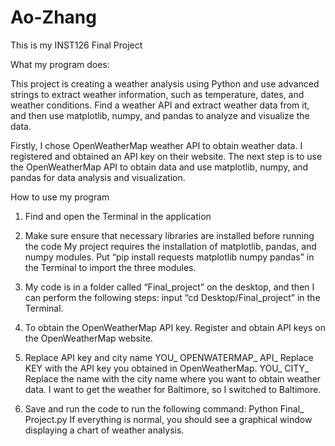 # Ao-Zhang
This is my INST126 Final Project

What my program does: 

This project is creating a weather analysis using Python and use advanced strings to extract weather information, such as temperature, dates, and weather conditions. Find a weather API and extract weather data from it, and then use matplotlib, numpy, and pandas to analyze and visualize the data.

Firstly, I chose OpenWeatherMap weather API to obtain weather data. I registered and obtained an API key on their website. The next step is to use the OpenWeatherMap API to obtain data and use matplotlib, numpy, and pandas for data analysis and visualization.

How to use my program 
1.	Find and open the Terminal in the application

2.	Make sure ensure that necessary libraries are installed before running the code
My project requires the installation of matplotlib, pandas, and numpy modules.
 Put “pip install requests matplotlib numpy pandas” in the Terminal to import the three modules. 

3.	My code is in a folder called “Final_project” on the desktop, and then I can perform the following steps: input “cd Desktop/Final_project” in the Terminal.

4.	To obtain the OpenWeatherMap API key. Register and obtain API keys on the OpenWeatherMap website.

5.	Replace API key and city name
YOU_ OPENWATERMAP_ API_ Replace KEY with the API key you obtained in OpenWeatherMap.
YOU_ CITY_ Replace the name with the city name where you want to obtain weather data. I want to get the weather for Baltimore, so I switched to Baltimore.

6.	Save and run the code to run the following command:
Python Final_ Project.py
If everything is normal, you should see a graphical window displaying a chart of weather analysis.
 

